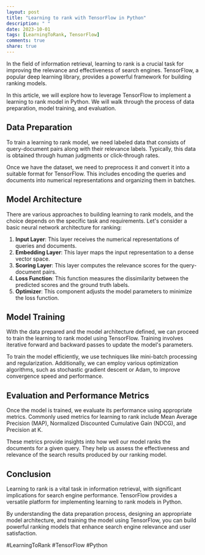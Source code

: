 ```yaml
---
layout: post
title: "Learning to rank with TensorFlow in Python"
description: " "
date: 2023-10-01
tags: [LearningToRank, TensorFlow]
comments: true
share: true
---
```


In the field of information retrieval, learning to rank is a crucial task for improving the relevance and effectiveness of search engines. TensorFlow, a popular deep learning library, provides a powerful framework for building ranking models.

In this article, we will explore how to leverage TensorFlow to implement a learning to rank model in Python. We will walk through the process of data preparation, model training, and evaluation.

## Data Preparation

To train a learning to rank model, we need labeled data that consists of query-document pairs along with their relevance labels. Typically, this data is obtained through human judgments or click-through rates.

Once we have the dataset, we need to preprocess it and convert it into a suitable format for TensorFlow. This includes encoding the queries and documents into numerical representations and organizing them in batches.

## Model Architecture

There are various approaches to building learning to rank models, and the choice depends on the specific task and requirements. Let's consider a basic neural network architecture for ranking:

1. **Input Layer**: This layer receives the numerical representations of queries and documents.
2. **Embedding Layer**: This layer maps the input representation to a dense vector space.
3. **Scoring Layer**: This layer computes the relevance scores for the query-document pairs.
4. **Loss Function**: This function measures the dissimilarity between the predicted scores and the ground truth labels.
5. **Optimizer**: This component adjusts the model parameters to minimize the loss function.

## Model Training

With the data prepared and the model architecture defined, we can proceed to train the learning to rank model using TensorFlow. Training involves iterative forward and backward passes to update the model's parameters.

To train the model efficiently, we use techniques like mini-batch processing and regularization. Additionally, we can employ various optimization algorithms, such as stochastic gradient descent or Adam, to improve convergence speed and performance.

## Evaluation and Performance Metrics

Once the model is trained, we evaluate its performance using appropriate metrics. Commonly used metrics for learning to rank include Mean Average Precision (MAP), Normalized Discounted Cumulative Gain (NDCG), and Precision at K.

These metrics provide insights into how well our model ranks the documents for a given query. They help us assess the effectiveness and relevance of the search results produced by our ranking model.

## Conclusion

Learning to rank is a vital task in information retrieval, with significant implications for search engine performance. TensorFlow provides a versatile platform for implementing learning to rank models in Python.

By understanding the data preparation process, designing an appropriate model architecture, and training the model using TensorFlow, you can build powerful ranking models that enhance search engine relevance and user satisfaction.

#LearningToRank #TensorFlow #Python